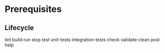 # Prerequisites

## Lifecycle

lint
build
run
stop
test
unit-tests
integration-tests
check
validate
clean
post
help
